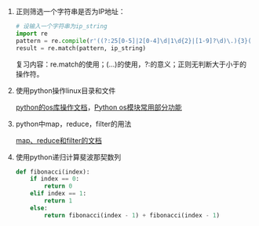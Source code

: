 1. 正则筛选一个字符串是否为IP地址：
    ``` python
    # 设输入一个字符串为ip_string
    import re
    pattern = re.compile(r'((?:25[0-5]|2[0-4]\d|1\d{2}|[1-9]?\d)\.){3}(?:25[0-5]|2[0-4]\d|1\d{2}|[1-9]?\d)$')
    result = re.match(pattern, ip_string)
    ```
    复习内容：re.match的使用；(...)的使用，?:的意义；正则无判断大于小于的操作符。

1. 使用python操作linux目录和文件

    [python的os库操作文档](https://docs.python.org/3/library/os.html)，[Python os模块常用部分功能](http://developer.51cto.com/art/201003/186045.htm)

1. python中map，reduce，filter的用法

    [map、reduce和filter的文档](http://book.pythontips.com/en/latest/map_filter.html)

1. 使用python递归计算斐波那契数列
    ``` python
    def fibonacci(index):
        if index == 0:
            return 0
        elif index == 1:
            return 1
        else:
            return fibonacci(index - 1) + fibonacci(index - 1)
    ```
